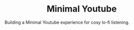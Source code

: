 <h1 align="center">Minimal Youtube</h1>

Building a Minimal Youtube experience for cosy lo-fi listening.

